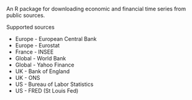 An R package for downloading economic and financial time series from public sources.

Supported sources
* Europe - European Central Bank
* Europe - Eurostat
* France - INSEE
* Global - World Bank
* Global - Yahoo Finance
* UK - Bank of England
* UK - ONS
* US - Bureau of Labor Statistics
* US - FRED (St Louis Fed)
